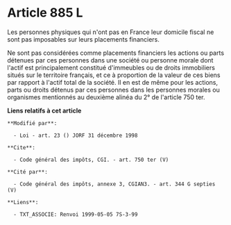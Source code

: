 # Article 885 L

Les personnes physiques qui n'ont pas en France leur domicile fiscal ne sont pas imposables sur leurs placements financiers. 

Ne sont pas considérées comme placements financiers les actions ou parts détenues par ces personnes dans une société ou
personne morale dont l'actif est principalement constitué d'immeubles ou de droits immobiliers situés sur le territoire
français, et ce à proportion de la valeur de ces biens par rapport à l'actif total de la société. Il en est de même pour les
actions, parts ou droits détenus par ces personnes dans les personnes morales ou organismes mentionnés au deuxième alinéa du
2° de l'article 750 ter.

**Liens relatifs à cet article**

	**Modifié par**:

	  - Loi - art. 23 () JORF 31 décembre 1998

	**Cite**:

	  - Code général des impôts, CGI. - art. 750 ter (V)

	**Cité par**:

	  - Code général des impôts, annexe 3, CGIAN3. - art. 344 G septies (V)

	**Liens**:

	  - TXT_ASSOCIE: Renvoi 1999-05-05 7S-3-99
